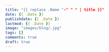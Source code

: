 ```yaml
---
title: "{{ replace .Name "-" " " | title }}"
date: {{ .Date }}
publishdate: {{ .Date }}
lastmod: {{ .Date }}
image: "images/blog/.jpg"
tags: []
comments: true
draft: true
---
```

